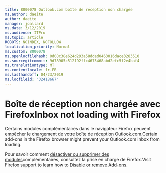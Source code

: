 ```yaml
---
title: 8000078 Outlook.com boîte de réception non chargée
ms.author: daeite
author: daeite
manager: joallard
ms.date: 3/12/2019
ms.audience: ITPro
ms.topic: article
ROBOTS: NOINDEX, NOFOLLOW
localization_priority: Normal
ms.custom: 8000078
ms.openlocfilehash: 0d08c38e624d293a58ddad0463016dace3283510
ms.sourcegitcommit: 9d78905c512192ffc4675468abd2efc5f2e4baf4
ms.translationtype: MT
ms.contentlocale: fr-FR
ms.lasthandoff: 04/23/2019
ms.locfileid: "32418667"
---
```

# <a name="inbox-not-loading-with-firefox"></a><span data-ttu-id="58f06-102">Boîte de réception non chargée avec Firefox</span><span class="sxs-lookup"><span data-stu-id="58f06-102">Inbox not loading with Firefox</span></span>

<span data-ttu-id="58f06-103">Certains modules complémentaires dans le navigateur Firefox peuvent empêcher le chargement de votre boîte de réception Outlook.com.</span><span class="sxs-lookup"><span data-stu-id="58f06-103">Certain add-ons in the Firefox browser might prevent your Outlook.com inbox from loading.</span></span>
  
<span data-ttu-id="58f06-104">Pour savoir comment [désactiver ou supprimer des modules](https://support.mozilla.org/kb/disable-or-remove-add-ons)complémentaires, consultez la prise en charge de Firefox.</span><span class="sxs-lookup"><span data-stu-id="58f06-104">Visit Firefox support to learn how to [Disable or remove Add-ons](https://support.mozilla.org/kb/disable-or-remove-add-ons).</span></span>

